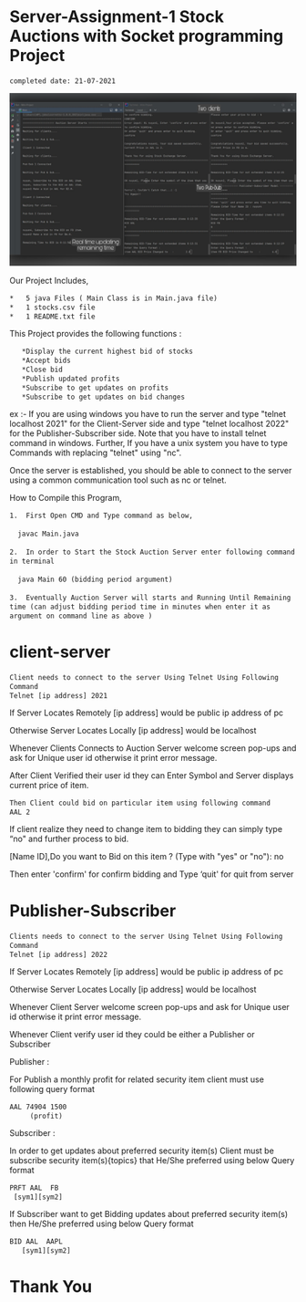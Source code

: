 # Server-Assignment-1 Stock Auctions with Socket programming Project

    completed date: 21-07-2021


<img  alt="Coding"  src="https://github.com/Nuyun-Kalamullage/Server-Assignment-1/blob/Public/stock%20server.png">


Our Project Includes, 

    *	5 java Files ( Main Class is in Main.java file)
    *	1 stocks.csv file 
    *	1 README.txt file 

This Project provides the following functions :

       *Display the current highest bid of stocks
       *Accept bids
       *Close bid
       *Publish updated profits
       *Subscribe to get updates on profits
       *Subscribe to get updates on bid changes
       
ex :-
If you are using windows you have to run the server and type "telnet localhost 2021" for the Client-Server side and type "telnet localhost 2022" for the Publisher-Subscriber side. Note that you have to install telnet command in windows.
Further, If you have a unix system you have to type Commands with replacing "telnet" using "nc".


Once the server is established, you should be able to connect to the server using a common communication tool such as nc or telnet.

How to Compile this Program,

    1.	First Open CMD and Type command as below,

      javac Main.java

    2.	In order to Start the Stock Auction Server enter following command in terminal

      java Main 60 (bidding period argument)
  
    3.	Eventually Auction Server will starts and Running Until Remaining time (can adjust bidding period time in minutes when enter it as argument on command line as above )



client-server
=============

    Client needs to connect to the server Using Telnet Using Following Command
    Telnet [ip address] 2021

If Server Locates Remotely [ip address] would be public ip address of pc

Otherwise Server Locates Locally [ip address] would be localhost

Whenever Clients Connects to Auction Server welcome screen pop-ups and ask for Unique user id otherwise it print error message.

After Client Verified their user id they can Enter Symbol and Server displays current price of item.

    Then Client could bid on particular item using following command
    AAL 2

If client realize they need to change item to bidding they can simply type “no" and further process to bid.

[Name ID],Do you want to Bid on this item ? (Type with "yes" or "no"): no

Then enter 'confirm' for confirm bidding and Type ‘quit' for quit from server



Publisher-Subscriber
====================

    Clients needs to connect to the server Using Telnet Using Following Command
    Telnet [ip address] 2022

If Server Locates Remotely [ip address] would be public ip address of pc

Otherwise Server Locates Locally [ip address] would be localhost

Whenever Client Server welcome screen pop-ups and ask for Unique user id otherwise it print error message.

Whenever Client verify user id they could be either a Publisher or Subscriber


Publisher :

For Publish a monthly profit for related security item client must use following query format

    AAL 74904 1500
         (profit)


Subscriber :


In order to get updates about preferred security item(s) Client must be subscribe security item(s){topics} that He/She preferred using below Query format 

    PRFT AAL  FB
     [sym1][sym2]


If Subscriber want to get Bidding updates about preferred security item(s) then He/She preferred using below Query format

    BID AAL  AAPL
       [sym1][sym2]


Thank You
=============================================
